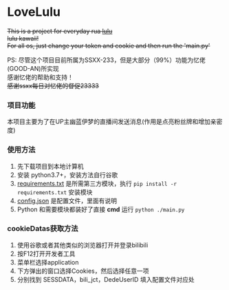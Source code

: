 # LoveLulu
~~This is a project for everyday rua [lulu](https://space.bilibili.com/21243747/)  
lulu kawaii!  
For all os, just change your token and cookie and then run the 'main.py'~~

PS: 尽管这个项目目前所属为SSXX-233，但是大部分（99%）功能为忆佬(GOOD-AN)所实现  
感谢忆佬的帮助和支持！  
~~感谢ssxx每日对忆佬的督促23333~~

### 项目功能
本项目主要为了在UP主幽蓝伊梦的直播间发送消息(作用是点亮粉丝牌和增加亲密度)

### 使用方法

1. 先下载项目到本地计算机
2. 安装 python3.7+，安装方法自行谷歌
3. [requirements.txt](requirements.txt) 是所需第三方模块，执行 `pip install -r requirements.txt` 安装模块
4. [config.json](config.json) 是配置文件，里面有说明
5. Python 和需要模块都装好了直接 **cmd** 运行 `python ./main.py`

### cookieDatas获取方法

1. 使用谷歌或者其他类似的浏览器打开并登录bilibili
2. 按F12打开开发者工具
3. 菜单栏选择application
4. 下方弹出的窗口选择Cookies，然后选择任意一项
5. 分别找到 SESSDATA，bili_jct，DedeUserID 填入配置文件对应处